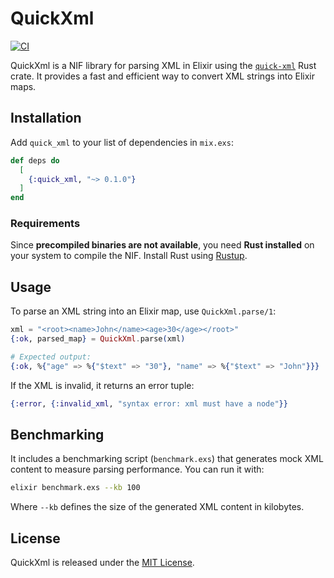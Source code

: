 # QuickXml

[![CI](https://github.com/faelgabriel/quick_xml/actions/workflows/ci.yml/badge.svg)](https://github.com/faelgabriel/quick_xml/actions/workflows/ci.yml)

QuickXml is a NIF library for parsing XML in Elixir using the [`quick-xml`](https://crates.io/crates/quick-xml) Rust crate. It provides a fast and efficient way to convert XML strings into Elixir maps.

## Installation

Add `quick_xml` to your list of dependencies in `mix.exs`:

```elixir
def deps do
  [
    {:quick_xml, "~> 0.1.0"}
  ]
end
```

### Requirements

Since **precompiled binaries are not available**, you need **Rust installed** on your system to compile the NIF. Install Rust using [Rustup](https://rust-lang.github.io/rustup/installation/index.html).

## Usage

To parse an XML string into an Elixir map, use `QuickXml.parse/1`:

```elixir
xml = "<root><name>John</name><age>30</age></root>"
{:ok, parsed_map} = QuickXml.parse(xml)

# Expected output:
{:ok, %{"age" => %{"$text" => "30"}, "name" => %{"$text" => "John"}}}
```

If the XML is invalid, it returns an error tuple:

```elixir
{:error, {:invalid_xml, "syntax error: xml must have a node"}}
```

## Benchmarking

It includes a benchmarking script (`benchmark.exs`) that generates mock XML content to measure parsing performance. You can run it with:

```sh
elixir benchmark.exs --kb 100
```

Where `--kb` defines the size of the generated XML content in kilobytes.

## License

QuickXml is released under the [MIT License](./LICENSE).
